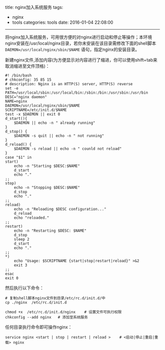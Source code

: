 title: nginx加入系统服务
tags:
  - nginx
  - tools
categories: tools
date: 2016-01-04 22:08:00
---
将nginx加入系统服务，可用很方便的对nginx进行启动和停止等操作；本环境nginx安装在/usr/local/nginx目录，若你未安装在该目录需修改下面的shell脚本 ` DAEMON=/usr/local/nginx/sbin/$NAME ` 语句，指定nginx的安装目录。

新建nginx文件,添加内容(为方便显示对内容进行了缩进，你可以使用shift+tab来取消缩进至文件顶格)：

<!-- more -->

	#! /bin/bash
	# chkconfig: 35 85 15  
	# description: Nginx is an HTTP(S) server, HTTP(S) reverse
	set -e
	PATH=/usr/local/sbin:/usr/local/bin:/sbin:/bin:/usr/sbin:/usr/bin
	DESC="nginx daemon"
	NAME=nginx
	DAEMON=/usr/local/nginx/sbin/$NAME
	SCRIPTNAME=/etc/init.d/$NAME
	test -x $DAEMON || exit 0
	d_start(){
	    $DAEMON || echo -n " already running"
	}
	d_stop() {
	    $DAEMON -s quit || echo -n " not running"
	}
	d_reload() {
	    $DAEMON -s reload || echo -n " counld not reload"
	}
	case "$1" in
	start)
	    echo -n "Starting $DESC:$NAME"
	    d_start
	    echo "."
	;;
	stop)
	    echo -n "Stopping $DESC:$NAME"
	    d_stop
	    echo "."
	;;
	reload)
	    echo -n "Reloading $DESC configuration..."
	    d_reload
	    echo "reloaded."
	;;
	restart)
	    echo -n "Restarting $DESC: $NAME"
	    d_stop
	    sleep 2
	    d_start
	    echo "."
	;;
	*)
	    echo "Usage: $SCRIPTNAME {start|stop|restart|reload}" >&2
	    exit 3
	;;
	esac
	exit 0

然后执行以下命令：

	# 复制shell脚本nginx文件到目录/etc/rc.d/init.d/中
	cp ./nginx  /etc/rc.d/init.d 	

	chmod +x  /etc/rc.d/init.d/nginx 	# 设置文件可执行权限
	chkconfig --add nginx  	# 添加至系统服务

任何目录执行命令即可操作nginx：
	
	service nginx <start | stop | restart | reload > 	# <启动|停止|重启|重载> nginx